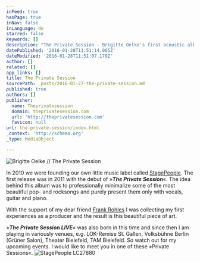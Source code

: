```yaml
---
inFeed: true
hasPage: true
inNav: false
inLanguage: de
starred: false
keywords: []
description: "The Private Session - Brigitte Oelke's first acoustic album"
datePublished: '2016-01-28T11:51:14.065Z'
dateModified: '2016-01-28T11:51:07.170Z'
author: []
related: []
app_links: []
title: The Private Session
sourcePath: _posts/2016-01-27-the-private-session.md
published: true
authors: []
publisher:
  name: Theprivatesession
  domain: theprivatesession.com
  url: 'http://theprivatesession.com'
  favicon: null
url: the-private-session/index.html
_context: 'http://schema.org'
_type: MediaObject

---
```

![Brigitte Oelke // The Private Session](https://the-grid-user-content.s3-us-west-2.amazonaws.com/6b3b9532-7630-40f1-a8b7-b31e69aabc22.jpg)

In 2010 we were founding our own little music label called [StagePeople][0]. The first release was in 2011 with the debut of »_**The Private Session**_«. The idea behind this album was to professionally minimalize some of the most beautiful pop- and rocksongs and purely present them only with vocals, guitar and piano. 

With the support of my dear friend [Frank Rohles][1] I was collecting my first experiences as a producer and the result is this beautiful piece of art.

»**_The Private Session LIVE_**« was also born in this time and since then I am playing in variously venues, e.g. LOK-Remise St. Gallen, Volksbühne Berlin (Grüner Salon), Theater Bielefeld, TAM Bielefeld. So watch out for my upcoming events. I would like to meet you in one of these »Private Sessions«.
![StagePeople LC27880](https://s3-us-west-2.amazonaws.com/the-grid-img/p/708aab2efa111bbc4f2f7bc583a02bfbcecd2757.png)

[0]: http://www.stagepeople.com/
[1]: http://www.frankrohles.de/